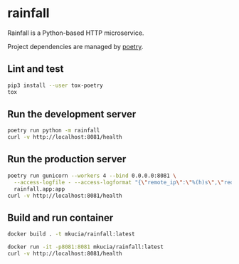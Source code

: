 # rainfall

Rainfall is a Python-based HTTP microservice.

Project dependencies are managed by [poetry](https://python-poetry.org/).

## Lint and test

```bash
pip3 install --user tox-poetry
tox
```

## Run the development server

```bash
poetry run python -m rainfall
curl -v http://localhost:8081/health
```

## Run the production server

```bash
poetry run gunicorn --workers 4 --bind 0.0.0.0:8081 \
  --access-logfile - --access-logformat "{\"remote_ip\":\"%(h)s\",\"request_id\":\"%({X-Request-Id}i)s\",\"response_code\":\"%(s)s\",\"request_method\":\"%(m)s\",\"request_path\":\"%(U)s\",\"request_querystring\":\"%(q)s\",\"request_timetaken\":\"%(D)s\",\"response_length\":\"%(B)s\"}" \
  rainfall.app:app
curl -v http://localhost:8081/health
```

## Build and run container

```bash
docker build . -t mkucia/rainfall:latest
```

```bash
docker run -it -p8081:8081 mkucia/rainfall:latest
curl -v http://localhost:8081/health
```

